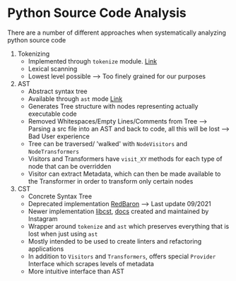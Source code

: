 # Python Source Code Analysis

There are a number of different approaches when systematically analyzing python source code

1. Tokenizing
    - Implemented through `tokenize` module. [Link](https://docs.python.org/3/library/tokenize.html)
    - Lexical scanning
    - Lowest level possible --> Too finely grained for our purposes
2. AST
    - Abstract syntax tree
    - Available through `ast` mode [Link](https://docs.python.org/3/library/ast.html#)
    - Generates Tree structure with nodes representing actually executable code
    - Removed Whitespaces/Empty Lines/Comments from Tree --> Parsing a src file into an AST and back to code, all this will be lost --> Bad User experience
    - Tree can be traversed/ 'walked' with `NodeVisitors` and `NodeTransformers`
    - Visitors and Transformers have `visit_XY` methods for each type of node that can be overridden
    - Visitor can extract Metadata, which can then be made available to the Transformer in order to transform only certain nodes
3. CST
   - Concrete Syntax Tree
   - Deprecated implementation [RedBaron](https://github.com/PyCQA/redbaron) --> Last update 09/2021
   - Newer implementation [libcst](https://github.com/Instagram/LibCST), [docs](https://libcst.readthedocs.io/en/latest/index.html) created and maintained by Instagram
   - Wrapper around `tokenize` and `ast` which preserves everything that is lost when just using `ast`
   - Mostly intended to be used to create linters and refactoring applications
   - In addition to `Visitors` and `Transformers`, offers special `Provider` Interface which scrapes levels of metadata
   - More intuitive interface than AST
